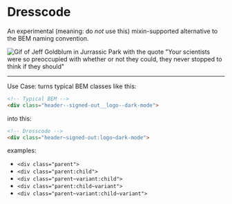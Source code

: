 # Dresscode
An experimental (meaning: do _not_ use this) mixin-supported alternative to the BEM naming convention.


![Gif of Jeff Goldblum in Jurrassic Park with the quote "Your scientists were so preoccupied with whether or not they could, they never stopped to think if they should"](https://media.giphy.com/media/mCClSS6xbi8us/giphy.gif)

---

Use Case:
turns typical BEM classes like this:
```html
<!-- Typical BEM -->
<div class="header--signed-out__logo--dark-mode">
```

into this:
```html
<!-- Dresscode -->
<div class="header~signed-out:logo~dark-mode">
```


examples:
* `<div class="parent">`
* `<div class="parent:child">`
* `<div class="parent~variant:child">`
* `<div class="parent:child~variant">`
* `<div class="parent~variant:child~variant">`

